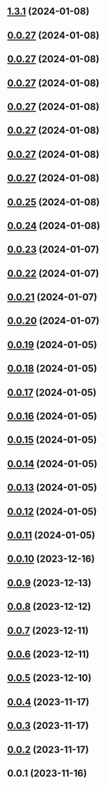 

## [1.3.1](https://github.com/safekids-ai/ml-models/compare/0.0.27...1.3.1) (2024-01-08)

## [0.0.27](https://github.com/safekids-ai/ml-models/compare/0.0.25...0.0.27) (2024-01-08)

## [0.0.27](https://github.com/safekids-ai/ml-models/compare/0.0.25...0.0.27) (2024-01-08)

## [0.0.27](https://github.com/safekids-ai/ml-models/compare/0.0.25...0.0.27) (2024-01-08)

## [0.0.27](https://github.com/safekids-ai/ml-models/compare/0.0.25...0.0.27) (2024-01-08)

## [0.0.27](https://github.com/safekids-ai/ml-models/compare/0.0.25...0.0.27) (2024-01-08)

## [0.0.27](https://github.com/safekids-ai/ml-models/compare/0.0.25...0.0.27) (2024-01-08)

## [0.0.27](https://github.com/safekids-ai/ml-models/compare/0.0.25...0.0.27) (2024-01-08)

## [0.0.25](https://github.com/safekids-ai/ml-models/compare/0.0.24...0.0.25) (2024-01-08)

## [0.0.24](https://github.com/safekids-ai/ml-models/compare/0.0.23...0.0.24) (2024-01-08)

## [0.0.23](https://github.com/safekids-ai/ml-models/compare/0.0.22...0.0.23) (2024-01-07)

## [0.0.22](https://github.com/safekids-ai/ml-models/compare/0.0.21...0.0.22) (2024-01-07)

## [0.0.21](https://github.com/safekids-ai/ml-models/compare/0.0.20...0.0.21) (2024-01-07)

## [0.0.20](https://github.com/safekids-ai/ml-models/compare/0.0.19...0.0.20) (2024-01-07)

## [0.0.19](https://github.com/safekids-ai/ml-models/compare/0.0.18...0.0.19) (2024-01-05)

## [0.0.18](https://github.com/safekids-ai/ml-models/compare/0.0.17...0.0.18) (2024-01-05)

## [0.0.17](https://github.com/safekids-ai/ml-models/compare/0.0.16...0.0.17) (2024-01-05)

## [0.0.16](https://github.com/safekids-ai/ml-models/compare/0.0.15...0.0.16) (2024-01-05)

## [0.0.15](https://github.com/safekids-ai/ml-models/compare/0.0.14...0.0.15) (2024-01-05)

## [0.0.14](https://github.com/safekids-ai/ml-models/compare/0.0.13...0.0.14) (2024-01-05)

## [0.0.13](https://github.com/safekids-ai/ml-models/compare/0.0.12...0.0.13) (2024-01-05)

## [0.0.12](https://github.com/safekids-ai/ml-models/compare/0.0.11...0.0.12) (2024-01-05)

## [0.0.11](https://github.com/safekids-ai/ml-models/compare/0.0.10...0.0.11) (2024-01-05)

## [0.0.10](https://github.com/safekids-ai/ml-models/compare/0.0.9...0.0.10) (2023-12-16)

## [0.0.9](https://github.com/safekids-ai/ml-models/compare/0.0.8...0.0.9) (2023-12-13)

## [0.0.8](https://github.com/safekids-ai/ml-models/compare/0.0.7...0.0.8) (2023-12-12)

## [0.0.7](https://github.com/safekids-ai/ml-models/compare/0.0.6...0.0.7) (2023-12-11)

## [0.0.6](https://github.com/safekids-ai/ml-models/compare/0.0.5...0.0.6) (2023-12-11)

## [0.0.5](https://github.com/safekids-ai/ml-models/compare/0.0.4...0.0.5) (2023-12-10)

## [0.0.4](https://github.com/safekids-ai/ml-models/compare/0.0.3...0.0.4) (2023-11-17)

## [0.0.3](https://github.com/safekids-ai/ml-models/compare/0.0.2...0.0.3) (2023-11-17)

## [0.0.2](https://github.com/safekids-ai/ml-models/compare/0.0.1...0.0.2) (2023-11-17)

## 0.0.1 (2023-11-16)
